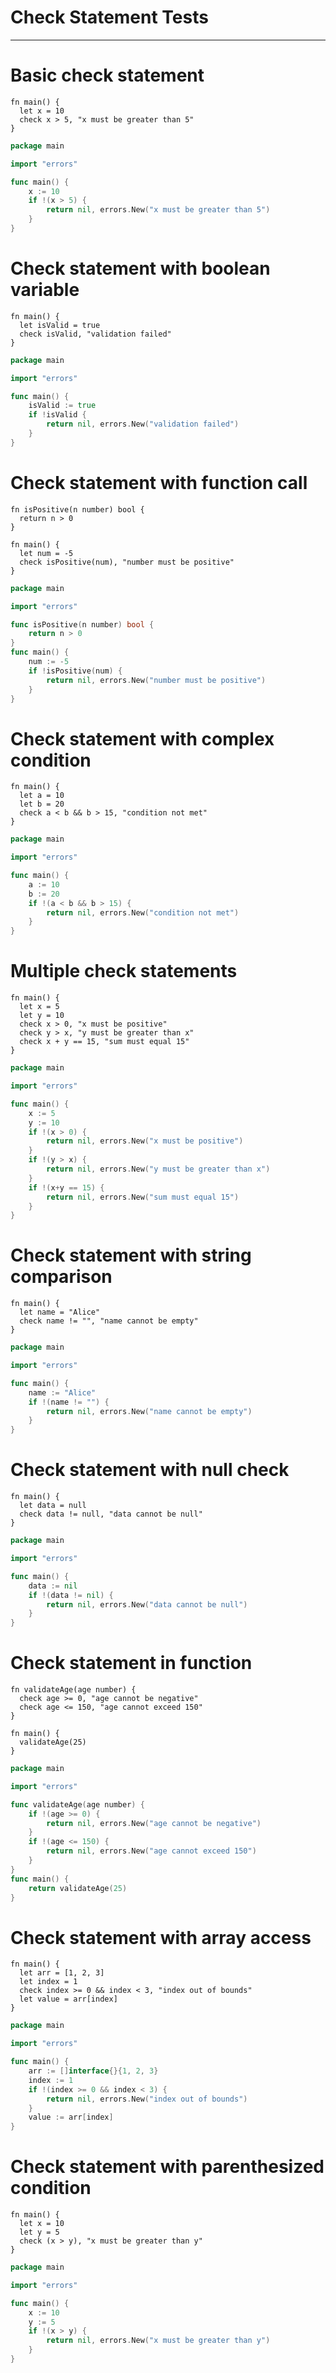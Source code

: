 # Check Statement Tests
---

# Basic check statement
```ms
fn main() {
  let x = 10
  check x > 5, "x must be greater than 5"
}
```
```go
package main

import "errors"

func main() {
    x := 10
    if !(x > 5) {
        return nil, errors.New("x must be greater than 5")
    }
}
```

# Check statement with boolean variable
```ms
fn main() {
  let isValid = true
  check isValid, "validation failed"
}
```
```go
package main

import "errors"

func main() {
    isValid := true
    if !isValid {
        return nil, errors.New("validation failed")
    }
}
```

# Check statement with function call
```ms
fn isPositive(n number) bool {
  return n > 0
}

fn main() {
  let num = -5
  check isPositive(num), "number must be positive"
}
```
```go
package main

import "errors"

func isPositive(n number) bool {
    return n > 0
}
func main() {
    num := -5
    if !isPositive(num) {
        return nil, errors.New("number must be positive")
    }
}
```

# Check statement with complex condition
```ms
fn main() {
  let a = 10
  let b = 20
  check a < b && b > 15, "condition not met"
}
```
```go
package main

import "errors"

func main() {
    a := 10
    b := 20
    if !(a < b && b > 15) {
        return nil, errors.New("condition not met")
    }
}
```

# Multiple check statements
```ms
fn main() {
  let x = 5
  let y = 10
  check x > 0, "x must be positive"
  check y > x, "y must be greater than x"
  check x + y == 15, "sum must equal 15"
}
```
```go
package main

import "errors"

func main() {
    x := 5
    y := 10
    if !(x > 0) {
        return nil, errors.New("x must be positive")
    }
    if !(y > x) {
        return nil, errors.New("y must be greater than x")
    }
    if !(x+y == 15) {
        return nil, errors.New("sum must equal 15")
    }
}
```

# Check statement with string comparison
```ms
fn main() {
  let name = "Alice"
  check name != "", "name cannot be empty"
}
```
```go
package main

import "errors"

func main() {
    name := "Alice"
    if !(name != "") {
        return nil, errors.New("name cannot be empty")
    }
}
```

# Check statement with null check
```ms
fn main() {
  let data = null
  check data != null, "data cannot be null"
}
```
```go
package main

import "errors"

func main() {
    data := nil
    if !(data != nil) {
        return nil, errors.New("data cannot be null")
    }
}
```

# Check statement in function
```ms
fn validateAge(age number) {
  check age >= 0, "age cannot be negative"
  check age <= 150, "age cannot exceed 150"
}

fn main() {
  validateAge(25)
}
```
```go
package main

import "errors"

func validateAge(age number) {
    if !(age >= 0) {
        return nil, errors.New("age cannot be negative")
    }
    if !(age <= 150) {
        return nil, errors.New("age cannot exceed 150")
    }
}
func main() {
    return validateAge(25)
}
```

# Check statement with array access
```ms
fn main() {
  let arr = [1, 2, 3]
  let index = 1
  check index >= 0 && index < 3, "index out of bounds"
  let value = arr[index]
}
```
```go
package main

import "errors"

func main() {
    arr := []interface{}{1, 2, 3}
    index := 1
    if !(index >= 0 && index < 3) {
        return nil, errors.New("index out of bounds")
    }
    value := arr[index]
}
```

# Check statement with parenthesized condition
```ms
fn main() {
  let x = 10
  let y = 5
  check (x > y), "x must be greater than y"
}
```
```go
package main

import "errors"

func main() {
    x := 10
    y := 5
    if !(x > y) {
        return nil, errors.New("x must be greater than y")
    }
}
``` 